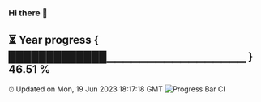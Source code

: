 ### Hi there 👋
⏳ Year progress { █████████████▁▁▁▁▁▁▁▁▁▁▁▁▁▁▁▁▁ } 46.51 %
---
⏰ Updated on Mon, 19 Jun 2023 18:17:18 GMT
![Progress Bar CI](https://github.com/liununu/liununu/workflows/Progress%20Bar%20CI/badge.svg)
